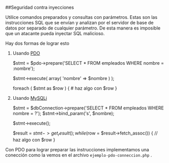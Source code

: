 ##Seguridad contra inyecciones

Utilice comandos preparados y consultas con parámetros. Estas son las instrucciones SQL que se envían y analizan por el servidor de base de datos por separado de cualquier parámetro. De esta manera es imposible que un atacante pueda inyectar SQL malicioso.

Hay dos formas de lograr esto

 1. Usando [PDO](http://php.net/manual/en/book.pdo.php) 

    $stmt = $pdo->prepare('SELECT * FROM empleados WHERE nombre = :nombre');
    
    $stmt->execute( array( 'nombre' => $nombre )  );
    
    foreach ( $stmt as $row ) {
        # haz algo con $row
    }

 2. Usando [MySQLi](http://php.net/manual/en/book.mysqli.php) 

    $stmt = $dbConnection->prepare('SELECT * FROM empleados WHERE nombre = ?');
    $stmt->bind_param('s', $nombre);
    
    $stmt->execute();
    
    $result = $stmt->get_result();
    while ($row = $result->fetch_assoc()) {
        // haz algo con $row
    }


Con PDO para lograr preparar las instrucciones implementamos una conección como la vemos en el archivo `ejemplo-pdo-conneccion.php` . 